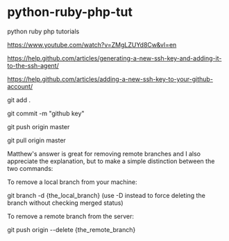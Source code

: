 # python-ruby-php-tut
python ruby php tutorials 

https://www.youtube.com/watch?v=ZMgLZUYd8Cw&vl=en

https://help.github.com/articles/generating-a-new-ssh-key-and-adding-it-to-the-ssh-agent/

https://help.github.com/articles/adding-a-new-ssh-key-to-your-github-account/


git add .

git commit -m "github key"

git push origin master

git pull origin master


Matthew's answer is great for removing remote branches and I also appreciate the explanation, but to make a simple distinction between the two commands:

To remove a local branch from your machine:

git branch -d {the_local_branch} (use -D instead to force deleting the branch without checking merged status)

To remove a remote branch from the server:

git push origin --delete {the_remote_branch}

